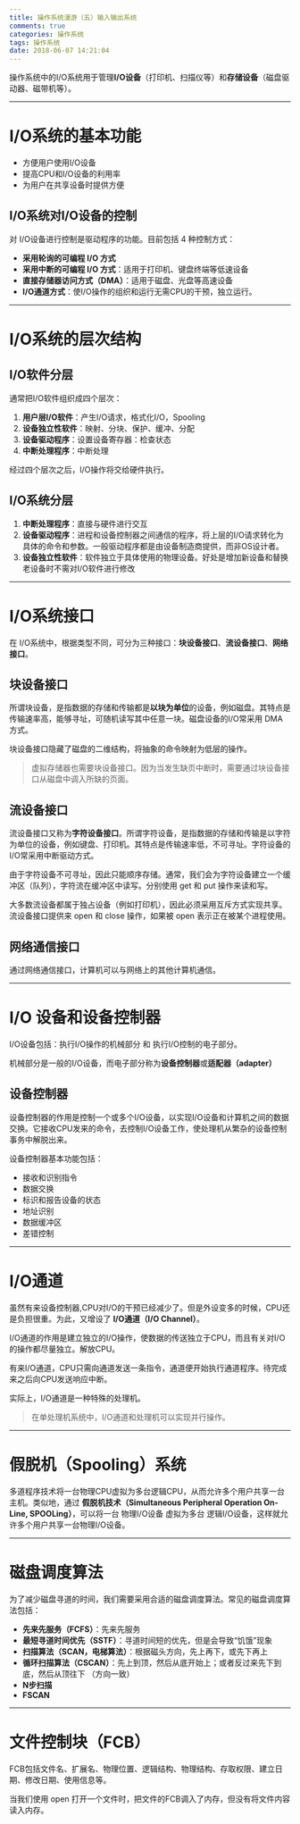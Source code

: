 ```yaml
---
title: 操作系统漫游（五）输入输出系统
comments: true
categories: 操作系统
tags: 操作系统
date: 2018-06-07 14:21:04
---
```


操作系统中的I/O系统用于管理**I/O设备**（打印机、扫描仪等）和**存储设备**（磁盘驱动器、磁带机等）。

<!-- more -->

---

# I/O系统的基本功能

- 方便用户使用I/O设备
- 提高CPU和I/O设备的利用率
- 为用户在共享设备时提供方便

## I/O系统对I/O设备的控制

对 I/O设备进行控制是驱动程序的功能。目前包括 4 种控制方式：

- **采用轮询的可编程 I/O 方式**
- **采用中断的可编程 I/O 方式**：适用于打印机、键盘终端等低速设备
- **直接存储器访问方式（DMA）**：适用于磁盘、光盘等高速设备
- **I/O通道方式**：使I/O操作的组织和运行无需CPU的干预，独立运行。

---

# I/O系统的层次结构

## I/O软件分层

通常把I/O软件组织成四个层次：

1. **用户层I/O软件**：产生I/O请求，格式化I/O，Spooling
2. **设备独立性软件**：映射、分块、保护、缓冲、分配
3. **设备驱动程序**：设置设备寄存器：检查状态
4. **中断处理程序**：中断处理

经过四个层次之后，I/O操作将交给硬件执行。

## I/O系统分层

1. **中断处理程序**：直接与硬件进行交互
2. **设备驱动程序**：进程和设备控制器之间通信的程序，将上层的I/O请求转化为具体的命令和参数。一般驱动程序都是由设备制造商提供，而非OS设计者。
3. **设备独立性软件**：软件独立于具体使用的物理设备。好处是增加新设备和替换老设备时不需对I/O软件进行修改

---

# I/O系统接口

在 I/O系统中，根据类型不同，可分为三种接口：**块设备接口**、**流设备接口**、**网络接口**。

## 块设备接口

所谓块设备，是指数据的存储和传输都是**以块为单位**的设备，例如磁盘。其特点是传输速率高，能够寻址，可随机读写其中任意一块。磁盘设备的I/O常采用 DMA 方式。

块设备接口隐藏了磁盘的二维结构，将抽象的命令映射为低层的操作。

> 虚拟存储器也需要块设备接口。因为当发生缺页中断时，需要通过块设备接口从磁盘中调入所缺的页面。

## 流设备接口

流设备接口又称为**字符设备接口**。所谓字符设备，是指数据的存储和传输是以字符为单位的设备，例如键盘、打印机。其特点是传输速率低，不可寻址。字符设备的I/O常采用中断驱动方式。

由于字符设备不可寻址，因此只能顺序存储。通常，我们会为字符设备建立一个缓冲区（队列），字符流在缓冲区中读写。分别使用 get 和 put 操作来读和写。

大多数流设备都属于独占设备（例如打印机），因此必须采用互斥方式实现共享。流设备接口提供来 open 和 close 操作，如果被 open 表示正在被某个进程使用。

## 网络通信接口

通过网络通信接口，计算机可以与网络上的其他计算机通信。

---

# I/O 设备和设备控制器

I/O设备包括：执行I/O操作的机械部分 和 执行I/O控制的电子部分。

机械部分是一般的I/O设备，而电子部分称为**设备控制器**或**适配器（adapter）**

## 设备控制器

设备控制器的作用是控制一个或多个I/O设备，以实现I/O设备和计算机之间的数据交换。它接收CPU发来的命令，去控制I/O设备工作，使处理机从繁杂的设备控制事务中解脱出来。

设备控制器基本功能包括：
- 接收和识别指令
- 数据交换
- 标识和报告设备的状态
- 地址识别
- 数据缓冲区
- 差错控制

---

# I/O通道

虽然有来设备控制器,CPU对I/O的干预已经减少了。但是外设变多的时候，CPU还是负担很重。为此，又增设了 **I/O通道（I/O Channel）**。

I/O通道的作用是建立独立的I/O操作，使数据的传送独立于CPU，而且有关对I/O的操作都尽量独立。解放CPU。

有来I/O通道，CPU只需向通道发送一条指令，通道便开始执行通道程序。待完成来之后向CPU发送响应中断。

实际上，I/O通道是一种特殊的处理机。

> 在单处理机系统中，I/O通道和处理机可以实现并行操作。

---

# 假脱机（Spooling）系统

多道程序技术将一台物理CPU虚拟为多台逻辑CPU，从而允许多个用户共享一台主机。类似地，通过 **假脱机技术（Simultaneous Peripheral Operation On-Line, SPOOLing）**，可以将一台 物理I/O设备 虚拟为多台 逻辑I/O设备，这样就允许多个用户共享一台物理I/O设备。

---

# 磁盘调度算法

为了减少磁盘寻道的时间，我们需要采用合适的磁盘调度算法。常见的磁盘调度算法包括：

- **先来先服务（FCFS）**：先来先服务
- **最短寻道时间优先（SSTF）**：寻道时间短的优先，但是会导致“饥饿”现象
- **扫描算法（SCAN，电梯算法）**：根据磁头方向，先上再下，或先下再上
- **循环扫描算法（CSCAN）**：先上到顶，然后从底开始上；或者反过来先下到底，然后从顶往下 （方向一致）
- **N步扫描**
- **FSCAN**

---

# 文件控制块（FCB）

FCB包括文件名、扩展名、物理位置、逻辑结构、物理结构、存取权限、建立日期、修改日期、使用信息等。

当我们使用 open 打开一个文件时，把文件的FCB调入了内存，但没有将文件内容读入内存。
